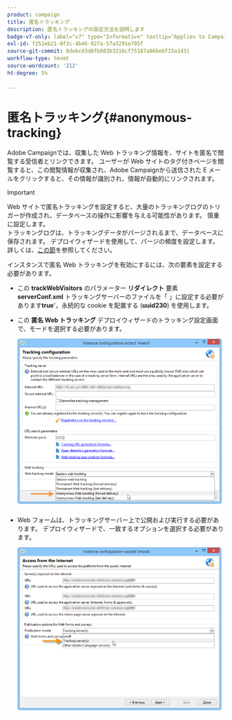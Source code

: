 ```yaml
---
product: campaign
title: 匿名トラッキング
description: 匿名トラッキングの設定方法を説明します
badge-v7-only: label="v7" type="Informative" tooltip="Applies to Campaign Classic v7 only"
exl-id: f251eb21-0f3c-4b46-927a-57a3291e705f
source-git-commit: 8debcd3d8fb883b3316cf75187a86bebf15a1d31
workflow-type: tm+mt
source-wordcount: '212'
ht-degree: 5%

---
```


# 匿名トラッキング{#anonymous-tracking}

Adobe Campaignでは、収集した Web トラッキング情報を、サイトを匿名で閲覧する受信者とリンクできます。 ユーザーが Web サイトのタグ付きページを閲覧すると、この閲覧情報が収集され、Adobe Campaignから送信された E メールをクリックすると、その情報が識別され、情報が自動的にリンクされます。

>[!IMPORTANT]
>
>Web サイトで匿名トラッキングを設定すると、大量のトラッキングログのトリガーが作成され、データベースの操作に影響を与える可能性があります。 慎重に設定します。\
>トラッキングログは、トラッキングデータがパージされるまで、データベースに保存されます。 デプロイウィザードを使用して、パージの頻度を設定します。 詳しくは、[この節](../../installation/using/deploying-an-instance.md#purging-data)を参照してください。

インスタンスで匿名 Web トラッキングを有効にするには、次の要素を設定する必要があります。

* この **trackWebVisitors** のパラメーター **リダイレクト** 要素 **serverConf.xml** トラッキングサーバーのファイルを「 」に設定する必要があります&#x200B;**true**&#39;，永続的な cookie を配置する (**uuid230**) を使用します。
* この **匿名 Web トラッキング** デプロイウィザードのトラッキング設定画面で、モードを選択する必要があります。

   ![](assets/webtracking_anonymous_set.png)

* Web フォームは、トラッキングサーバー上で公開および実行する必要があります。 デプロイウィザードで、一致するオプションを選択する必要があります。

   ![](assets/webtracking_publication_set_for_webapps.png)
